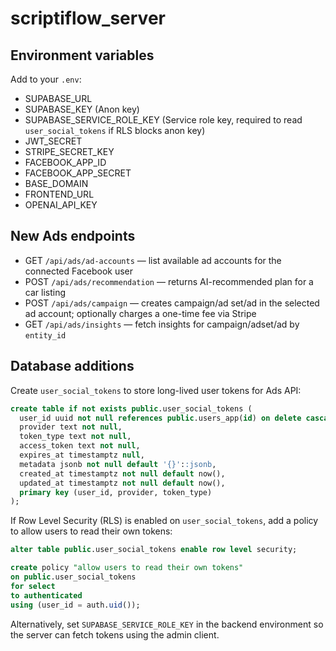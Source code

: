 # scriptiflow_server

## Environment variables

Add to your `.env`:

- SUPABASE_URL
- SUPABASE_KEY (Anon key)
- SUPABASE_SERVICE_ROLE_KEY (Service role key, required to read `user_social_tokens` if RLS blocks anon key)
- JWT_SECRET
- STRIPE_SECRET_KEY
- FACEBOOK_APP_ID
- FACEBOOK_APP_SECRET
- BASE_DOMAIN
- FRONTEND_URL
- OPENAI_API_KEY

## New Ads endpoints

- GET `/api/ads/ad-accounts` — list available ad accounts for the connected Facebook user
- POST `/api/ads/recommendation` — returns AI-recommended plan for a car listing
- POST `/api/ads/campaign` — creates campaign/ad set/ad in the selected ad account; optionally charges a one-time fee via Stripe
- GET `/api/ads/insights` — fetch insights for campaign/adset/ad by `entity_id`

## Database additions

Create `user_social_tokens` to store long-lived user tokens for Ads API:

```sql
create table if not exists public.user_social_tokens (
  user_id uuid not null references public.users_app(id) on delete cascade,
  provider text not null,
  token_type text not null,
  access_token text not null,
  expires_at timestamptz null,
  metadata jsonb not null default '{}'::jsonb,
  created_at timestamptz not null default now(),
  updated_at timestamptz not null default now(),
  primary key (user_id, provider, token_type)
);
```

If Row Level Security (RLS) is enabled on `user_social_tokens`, add a policy to allow users to read their own tokens:

```sql
alter table public.user_social_tokens enable row level security;

create policy "allow users to read their own tokens"
on public.user_social_tokens
for select
to authenticated
using (user_id = auth.uid());
```

Alternatively, set `SUPABASE_SERVICE_ROLE_KEY` in the backend environment so the server can fetch tokens using the admin client.